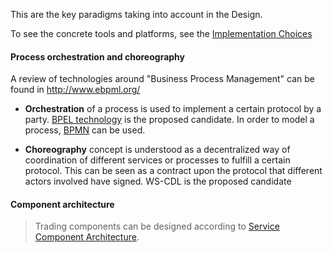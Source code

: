 This are the key paradigms taking into account in the Design.

To see the concrete tools and platforms, see the [Implementation Choices](ImplementationChoices.md)

#### Process orchestration and choreography ####

A review of technologies around "Business Process Management" can be found in http://www.ebpml.org/

  * **Orchestration** of a process is used to implement a certain protocol by a party. [BPEL technology](BPEL.md) is the proposed candidate. In order to model a process, [BPMN](BPMN.md) can be used.

  * **Choreography** concept is understood as a decentralized way of coordination of different services or processes to fulfill a certain protocol. This can be seen as a contract upon the  protocol that different actors involved have signed. WS-CDL is the proposed candidate


#### Component architecture ####
> Trading components can be designed according to [Service Component Architecture](SCA.md).


